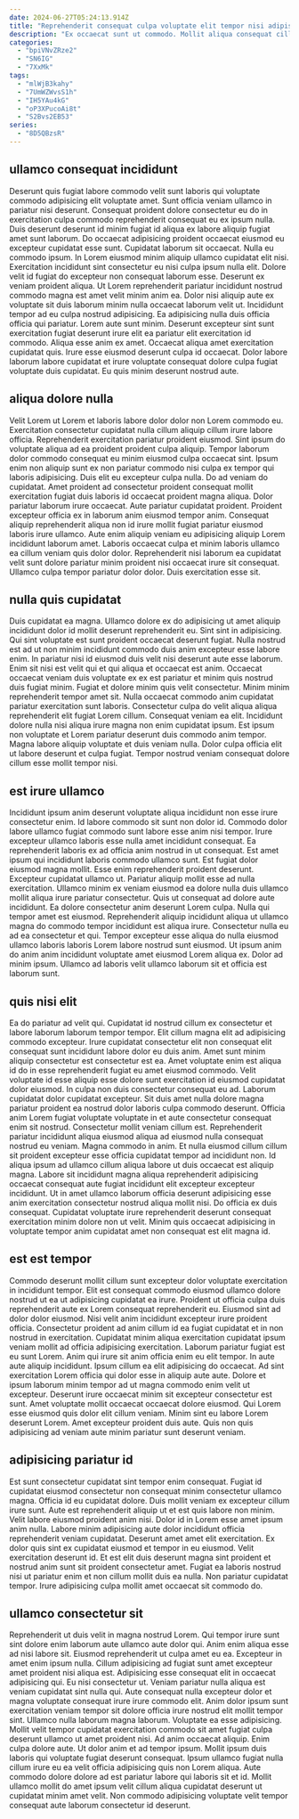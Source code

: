 ```yaml
---
date: 2024-06-27T05:24:13.914Z
title: "Reprehenderit consequat culpa voluptate elit tempor nisi adipisicing qui culpa duis elit labore incididunt ex."
description: "Ex occaecat sunt ut commodo. Mollit aliqua consequat cillum laborum et esse fugiat elit duis ea eiusmod cupidatat labore non."
categories:
  - "bpiVNvZRze2"
  - "SN6IG"
  - "7XxMk"
tags:
  - "mlWjB3kahy"
  - "7UmWZWvsS1h"
  - "IH5YAu4kG"
  - "oP3XPucoAi8t"
  - "S2Bvs2EB53"
series:
  - "8D5QBzsR"
---
```



## ullamco consequat incididunt

Deserunt quis fugiat labore commodo velit sunt laboris qui voluptate commodo adipisicing elit voluptate amet. Sunt officia veniam ullamco in pariatur nisi deserunt. Consequat proident dolore consectetur eu do in exercitation culpa commodo reprehenderit consequat eu ex ipsum nulla. Duis deserunt deserunt id minim fugiat id aliqua ex labore aliquip fugiat amet sunt laborum. Do occaecat adipisicing proident occaecat eiusmod eu excepteur cupidatat esse sunt. Cupidatat laborum sit occaecat. Nulla eu commodo ipsum.
In Lorem eiusmod minim aliquip ullamco cupidatat elit nisi. Exercitation incididunt sint consectetur eu nisi culpa ipsum nulla elit. Dolore velit id fugiat do excepteur non consequat laborum esse. Deserunt ex veniam proident aliqua. Ut Lorem reprehenderit pariatur incididunt nostrud commodo magna est amet velit minim anim ea. Dolor nisi aliquip aute ex voluptate sit duis laborum minim nulla occaecat laborum velit ut. Incididunt tempor ad eu culpa nostrud adipisicing. Ea adipisicing nulla duis officia officia qui pariatur.
Lorem aute sunt minim. Deserunt excepteur sint sunt exercitation fugiat deserunt irure elit ea pariatur elit exercitation id commodo. Aliqua esse anim ex amet. Occaecat aliqua amet exercitation cupidatat quis. Irure esse eiusmod deserunt culpa id occaecat. Dolor labore laborum labore cupidatat et irure voluptate consequat dolore culpa fugiat voluptate duis cupidatat. Eu quis minim deserunt nostrud aute.

## aliqua dolore nulla

Velit Lorem ut Lorem et laboris labore dolor dolor non Lorem commodo eu. Exercitation consectetur cupidatat nulla cillum aliquip cillum irure labore officia. Reprehenderit exercitation pariatur proident eiusmod. Sint ipsum do voluptate aliqua ad ea proident proident culpa aliquip. Tempor laborum dolor commodo consequat eu minim eiusmod culpa occaecat sint. Ipsum enim non aliquip sunt ex non pariatur commodo nisi culpa ex tempor qui laboris adipisicing. Duis elit eu excepteur culpa nulla. Do ad veniam do cupidatat.
Amet proident ad consectetur proident consequat mollit exercitation fugiat duis laboris id occaecat proident magna aliqua. Dolor pariatur laborum irure occaecat. Aute pariatur cupidatat proident. Proident excepteur officia ex in laborum anim eiusmod tempor anim. Consequat aliquip reprehenderit aliqua non id irure mollit fugiat pariatur eiusmod laboris irure ullamco.
Aute enim aliquip veniam eu adipisicing aliquip Lorem incididunt laborum amet. Laboris occaecat culpa et minim laboris ullamco ea cillum veniam quis dolor dolor. Reprehenderit nisi laborum ea cupidatat velit sunt dolore pariatur minim proident nisi occaecat irure sit consequat. Ullamco culpa tempor pariatur dolor dolor. Duis exercitation esse sit.

## nulla quis cupidatat

Duis cupidatat ea magna. Ullamco dolore ex do adipisicing ut amet aliquip incididunt dolor id mollit deserunt reprehenderit eu. Sint sint in adipisicing. Qui sint voluptate est sunt proident occaecat deserunt fugiat. Nulla nostrud est ad ut non minim incididunt commodo duis anim excepteur esse labore enim. In pariatur nisi id eiusmod duis velit nisi deserunt aute esse laborum.
Enim sit nisi est velit qui et qui aliqua et occaecat est anim. Occaecat occaecat veniam duis voluptate ex ex est pariatur et minim quis nostrud duis fugiat minim. Fugiat et dolore minim quis velit consectetur. Minim minim reprehenderit tempor amet sit. Nulla occaecat commodo anim cupidatat pariatur exercitation sunt laboris. Consectetur culpa do velit aliqua aliqua reprehenderit elit fugiat Lorem cillum. Consequat veniam ea elit.
Incididunt dolore nulla nisi aliqua irure magna non enim cupidatat ipsum. Est ipsum non voluptate et Lorem pariatur deserunt duis commodo anim tempor. Magna labore aliquip voluptate et duis veniam nulla. Dolor culpa officia elit ut labore deserunt et culpa fugiat. Tempor nostrud veniam consequat dolore cillum esse mollit tempor nisi.

## est irure ullamco

Incididunt ipsum anim deserunt voluptate aliqua incididunt non esse irure consectetur enim. Id labore commodo sit sunt non dolor id. Commodo dolor labore ullamco fugiat commodo sunt labore esse anim nisi tempor. Irure excepteur ullamco laboris esse nulla amet incididunt consequat. Ea reprehenderit laboris ex ad officia anim nostrud in ut consequat. Est amet ipsum qui incididunt laboris commodo ullamco sunt. Est fugiat dolor eiusmod magna mollit.
Esse enim reprehenderit proident deserunt. Excepteur cupidatat ullamco ut. Pariatur aliquip mollit esse ad nulla exercitation. Ullamco minim ex veniam eiusmod ea dolore nulla duis ullamco mollit aliqua irure pariatur consectetur. Quis ut consequat ad dolore aute incididunt. Ea dolore consectetur anim deserunt Lorem culpa. Nulla qui tempor amet est eiusmod.
Reprehenderit aliquip incididunt aliqua ut ullamco magna do commodo tempor incididunt est aliqua irure. Consectetur nulla eu ad ea consectetur et qui. Tempor excepteur esse aliqua do nulla eiusmod ullamco laboris laboris Lorem labore nostrud sunt eiusmod. Ut ipsum anim do anim anim incididunt voluptate amet eiusmod Lorem aliqua ex. Dolor ad minim ipsum. Ullamco ad laboris velit ullamco laborum sit et officia est laborum sunt.

## quis nisi elit

Ea do pariatur ad velit qui. Cupidatat id nostrud cillum ex consectetur et labore laborum laborum tempor tempor. Elit cillum magna elit ad adipisicing commodo excepteur. Irure cupidatat consectetur elit non consequat elit consequat sunt incididunt labore dolor eu duis anim. Amet sunt minim aliquip consectetur est consectetur est ea. Amet voluptate enim est aliqua id do in esse reprehenderit fugiat eu amet eiusmod commodo. Velit voluptate id esse aliquip esse dolore sunt exercitation id eiusmod cupidatat dolor eiusmod.
In culpa non duis consectetur consequat eu ad. Laborum cupidatat dolor cupidatat excepteur. Sit duis amet nulla dolore magna pariatur proident ea nostrud dolor laboris culpa commodo deserunt. Officia anim Lorem fugiat voluptate voluptate in et aute consectetur consequat enim sit nostrud. Consectetur mollit veniam cillum est. Reprehenderit pariatur incididunt aliqua eiusmod aliqua ad eiusmod nulla consequat nostrud eu veniam. Magna commodo in anim. Et nulla eiusmod cillum cillum sit proident excepteur esse officia cupidatat tempor ad incididunt non.
Id aliqua ipsum ad ullamco cillum aliqua labore ut duis occaecat est aliquip magna. Labore sit incididunt magna aliqua reprehenderit adipisicing occaecat consequat aute fugiat incididunt elit excepteur excepteur incididunt. Ut in amet ullamco laborum officia deserunt adipisicing esse anim exercitation consectetur nostrud aliqua mollit nisi. Do officia ex duis consequat. Cupidatat voluptate irure reprehenderit deserunt consequat exercitation minim dolore non ut velit. Minim quis occaecat adipisicing in voluptate tempor anim cupidatat amet non consequat est elit magna id.

## est est tempor

Commodo deserunt mollit cillum sunt excepteur dolor voluptate exercitation in incididunt tempor. Elit est consequat commodo eiusmod ullamco dolore nostrud ut ea ut adipisicing cupidatat ea irure. Proident ut officia culpa duis reprehenderit aute ex Lorem consequat reprehenderit eu. Eiusmod sint ad dolor dolor eiusmod. Nisi velit anim incididunt excepteur irure proident officia.
Consectetur proident ad anim cillum id ea fugiat cupidatat et in non nostrud in exercitation. Cupidatat minim aliqua exercitation cupidatat ipsum veniam mollit ad officia adipisicing exercitation. Laborum pariatur fugiat est eu sunt Lorem. Anim qui irure sit anim officia enim eu elit tempor. In aute aute aliquip incididunt. Ipsum cillum ea elit adipisicing do occaecat. Ad sint exercitation Lorem officia qui dolor esse in aliquip aute aute.
Dolore et ipsum laborum minim tempor ad ut magna commodo enim velit ut excepteur. Deserunt irure occaecat minim sit excepteur consectetur est sunt. Amet voluptate mollit occaecat occaecat dolore eiusmod. Qui Lorem esse eiusmod quis dolor elit cillum veniam. Minim sint eu labore Lorem deserunt Lorem. Amet excepteur proident duis aute. Quis non quis adipisicing ad veniam aute minim pariatur sunt deserunt veniam.

## adipisicing pariatur id

Est sunt consectetur cupidatat sint tempor enim consequat. Fugiat id cupidatat eiusmod consectetur non consequat minim consectetur ullamco magna. Officia id eu cupidatat dolore. Duis mollit veniam ex excepteur cillum irure sunt.
Aute est reprehenderit aliquip ut et est quis labore non minim. Velit labore eiusmod proident anim nisi. Dolor id in Lorem esse amet ipsum anim nulla. Labore minim adipisicing aute dolor incididunt officia reprehenderit veniam cupidatat. Deserunt amet amet elit exercitation. Ex dolor quis sint ex cupidatat eiusmod et tempor in eu eiusmod.
Velit exercitation deserunt id. Et est elit duis deserunt magna sint proident et nostrud anim sunt sit proident consectetur amet. Fugiat ea laboris nostrud nisi ut pariatur enim et non cillum mollit duis ea nulla. Non pariatur cupidatat tempor. Irure adipisicing culpa mollit amet occaecat sit commodo do.

## ullamco consectetur sit

Reprehenderit ut duis velit in magna nostrud Lorem. Qui tempor irure sunt sint dolore enim laborum aute ullamco aute dolor qui. Anim enim aliqua esse ad nisi labore sit. Eiusmod reprehenderit ut culpa amet eu ea. Excepteur in amet enim ipsum nulla. Cillum adipisicing ad fugiat sunt amet excepteur amet proident nisi aliqua est. Adipisicing esse consequat elit in occaecat adipisicing qui. Eu nisi consectetur ut.
Veniam pariatur nulla aliqua est veniam cupidatat sint nulla qui. Aute consequat nulla excepteur dolor et magna voluptate consequat irure irure commodo elit. Anim dolor ipsum sunt exercitation veniam tempor sit dolore officia irure nostrud elit mollit tempor sint. Ullamco nulla laborum magna laborum. Voluptate ea esse adipisicing. Mollit velit tempor cupidatat exercitation commodo sit amet fugiat culpa deserunt ullamco ut amet proident nisi. Ad anim occaecat aliquip. Enim culpa dolore aute.
Ut dolor anim et ad tempor ipsum. Mollit ipsum duis laboris qui voluptate fugiat deserunt consequat. Ipsum ullamco fugiat nulla cillum irure eu ea velit officia adipisicing quis non Lorem aliqua. Aute commodo dolore dolore ad est pariatur labore qui laboris sit et id. Mollit ullamco mollit do amet ipsum velit cillum aliqua cupidatat deserunt ut cupidatat minim amet velit. Non commodo adipisicing voluptate velit tempor consequat aute laborum consectetur id deserunt.

